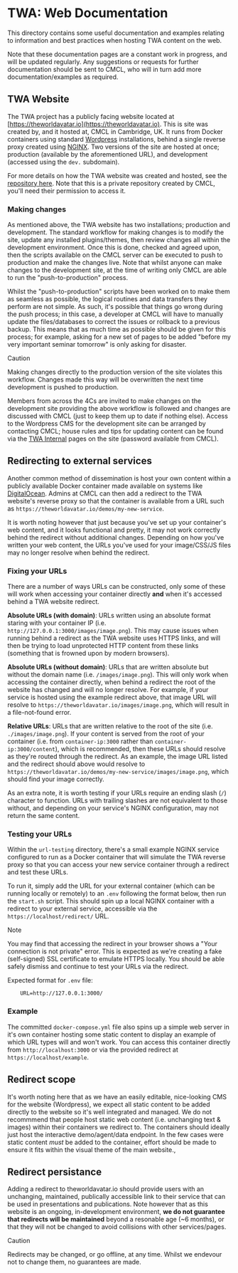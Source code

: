 # TWA: Web Documentation

This directory contains some useful documentation and examples relating to information and best practices when hosting TWA content on the web.

Note that these documentation pages are a constant work in progress, and will be updated regularly. Any suggestions or requests for further documentation should be sent to CMCL, who will in turn add more documentation/examples as required.

## TWA Website

The TWA project has a publicly facing website located at [https://theworldavatar.io](https://theworldavatar.io). This is site was created by, and it hosted at, CMCL in Cambridge, UK. It runs from Docker containers using standard [Wordpress](https://wordpress.com/) installations, behind a single reverse proxy created using [NGINX](https://www.nginx.com/). Two versions of the site are hosted at once; production (available by the aforementioned URL), and development (accessed using the `dev.` subdomain).

For more details on how the TWA website was created and hosted, see the [repository here](https://github.com/cmcl-io/theworldavatar.io). Note that this is a private repository created by CMCL, you'll need their permission to access it.

### Making changes

As mentioned above, the TWA website has two installations; production and development. The standard workflow for making changes is to modify the site, update any installed plugins/themes, then review changes all within the development environment. Once this is done, checked and agreed upon, then the scripts available on the CMCL server can be executed to push to production and make the changes live. Note that whilst anyone can make changes to the development site, at the time of writing only CMCL are able to run the "push-to-production" process.

Whilst the "push-to-production" scripts have been worked on to make them as seamless as possible, the logical routines and data transfers they perform are not simple. As such, it's possible that things go wrong during the push process; in this case, a developer at CMCL will have to manually update the files/databases to correct the issues or rollback to a previous backup. This means that as much time as possible should be given for this process; for example, asking for a new set of pages to be added "before my very important seminar tomorrow" is only asking for disaster.

> [!CAUTION]
> Making changes directly to the production version of the site violates this workflow. Changes made this way will be overwritten the next time development is pushed to production.

Members from across the 4Cs are invited to make changes on the development site providing the above workflow is followed and changes are discussed with CMCL (just to keep them up to date if nothing else). Access to the Wordpress CMS for the development site can be arranged by contacting CMCL; house rules and tips for updating content can be found via the [TWA Internal](https://theworldavatar.io/internal) pages on the site (password available from CMCL).

## Redirecting to external services

Another common method of dissemination is host your own content within a publicly available Docker container made available on systems like [DigitalOcean](https://www.digitalocean.com/). Admins at CMCL can then add a redirect to the TWA website's reverse proxy so that the container is available from a URL such as `https://theworldavatar.io/demos/my-new-service`.

It is worth noting however that just because you've set up your container's web content, and it looks functional and pretty, it may not work correctly behind the redirect without additional changes. Depending on how you've written your web content, the URLs you've used for your image/CSS/JS files may no longer resolve when behind the redirect.

### Fixing your URLs

There are a number of ways URLs can be constructed, only some of these will work when accessing your container directly **and** when it's accessed behind a TWA website redirect.

**Absolute URLs (with domain)**:
URLs written using an absolute format staring with your container IP (i.e. `http://127.0.0.1:3000/images/image.png`). This may cause issues when running behind a redirect as the TWA website uses HTTPS links, and will then be trying to load unprotected HTTP content from these links (something that is frowned upon by modern browsers).

**Absolute URLs (without domain)**:
URLs that are written absolute but without the domain name (i.e. `/images/image.png`). This will only work when accessing the container directly, when behind a redirect the root of the website has changed and will no longer resolve. For example, if your service is hosted using the example redirect above, that image URL will resolve to `https://theworldavatar.io/images/image.png`, which will result in a file-not-found error.

**Relative URLs**:
URLs that are written relative to the root of the site (i.e. `./images/image.png`). If your content is served from the root of your container (i.e. from `container-ip:3000` rather than `container-ip:3000/content`), which is recommended, then these URLs should resolve as they're routed through the redirect. As an example, the image URL listed and the redirect should above would resolve to `https://theworldavatar.io/demos/my-new-service/images/image.png`, which should find your image correctly.

As an extra note, it is worth testing if your URLs require an ending slash (`/`) character to function. URLs with trailing slashes are not equivalent to those without, and depending on your service's NGINX configuration, may not return the same content.

### Testing your URLs

Within the `url-testing` directory, there's a small example NGINX service configured to run as a Docker container that will simulate the TWA reverse proxy so that you can access your new service container through a redirect and test these URLs.

To run it, simply add the URL for your external container (which can be running locally or remotely) to an `.env` following the format below, then run the `start.sh` script. This should spin up a local NGINX container with a redirect to your external service, accessible via the `https://localhost/redirect/` URL.

> [!NOTE]
> You may find that accessing the redirect in your browser shows a "Your connection is not private" error. This is expected as we're creating a fake (self-signed) SSL certificate to emulate HTTPS locally. You should be able safely dismiss and continue to test your URLs via the redirect.

Expected format for `.env` file:

```
    URL=http://127.0.0.1:3000/
```
### Example

The committed `docker-compose.yml` file also spins up a simple web server in it's own container hosting some static content to display an example of which URL types will and won't work. You can access this container directly from `http://localhost:3000` or via the provided redirect at `https://localhost/example`.

## Redirect scope

It's worth noting here that as we have an easily editable, nice-looking CMS for the website (Wordpress), we expect all static content to be added directly to the website so it's well integrated and managed. We do not recommmend that people host static web content (i.e. unchanging text & images) within their containers we redirect to. The containers should ideally just host the interactive demo/agent/data endpoint. In the few cases were static content _must_ be added to the container, effort should be made to ensure it fits within the visual theme of the main website.,

## Redirect persistance

Adding a redirect to theworldavatar.io should provide users with an unchanging, maintained, publically accessible link to their service that can be used in presentations and publications. Note however that as this website is an ongoing, in-development environment, **we do not guarantee that redirects will be maintained** beyond a resonable age (~6 months), or that they will not be changed to avoid collisions with other services/pages.

> [!CAUTION]
> Redirects may be changed, or go offline, at any time. Whilst we endevour not to change them, no guarantees are made. 
